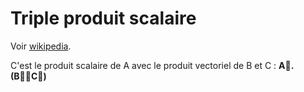 # Triple produit scalaire

Voir [wikipedia](https://en.wikipedia.org/wiki/Triple_product).

C'est le produit scalaire de A avec le produit vectoriel de B et C : **A⃗.(B⃗∧C⃗)**




